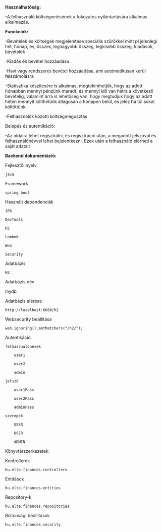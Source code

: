 **Használhatóság:**

-A felhasználó költségvetésének a fokozatos nyílántartására alkalmas alkalmazás.

**Funckciók:**

-Bevételek és költségek megjelenítése speciális szűrőkkel mint pl 
    jelenlegi hét, hónap, év, összes, legnagyobb összeg, legkisebb összeg, 
    kiadások, bevételek
    
-Kiadás és bevétel hozzáadása

-Havi vagy rendszeres bevétel hozzáadása, ami autómatikusan kerül felszámolásra

-Statisztika készítésére is alkalmas, megtekinthetjük, hogy az adott hónapban
    mennyi pénzünk maradt, és mennyi idő van hétra a következő bevételig, 
    valamint arra is lehetőség van, hogy megtudjuk hogy az adott héten mennyit
    költhetünk átlagosan a hónapon belül, és jelez ha túl sokat költöttünk
    
-Felhasználók közötti költségmegosztás

Belépés és autentikáció:

-Az oldalra lehet regisztrálni, és regisztráció után, a megadott jelszóval és 
    felhasználónévvel lehet bejelentkezni. Ezek után a felhasználó elérheti a 
    saját adatait


**Backend dokumentáció:**

Fejlesztői nyelv

	java

Framework

	spring boot

Használt dependenciák

	JPA

  	DevTools

    H2

    Lombok
   
    Web

    Security


Adatbázis

    H2

Adatbázis név
   
   mydb

Adatbázis elérése

	http://localhost:8080/h2

Websecurity beállítása

    web.ignoring().antMatchers("/h2/");

Autentikáció

	felhasználónevek

	    user1

	    user2

	    admin

	jelszó

	    user1Pass

	    user2Pass

	    adminPass

	szerepek

	    USER

	    USER

	    ADMIN

Könyvtárszerkezetek:

Kontrollerek

	hu.elte.finances.controllers

Entitások

    hu.elte.finances.entities

Repository-k

	hu.elte.finances.repositories

Biztonsági beállítások

    hu.elte.finances.security

